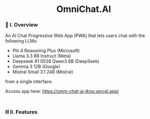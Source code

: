 <div align="center">
  <h1>OmniChat.AI</h1>
</div>

### 🧐 I. Overview

An AI Chat Progressive Web App (PWA) that lets users chat with the following LLMs:
- Phi 4 Reasoning Plus (Microsoft)
- Llama 3.3 8B Instruct (Meta)
- Deepseek R1 0528 Qwen3 8B (DeepSeek)
- Gemma 3 12B (Google)
- Mistral Small 3.1 24B (Mistral)

from a single interface.

Access app here: https://omni-chat-ai-lknq.vercel.app/
<br><br>
##

### ⛓️ II. Features
